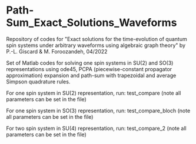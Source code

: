 # Path-Sum_Exact_Solutions_Waveforms
Repository of codes for "Exact solutions for the time-evolution of quantum spin systems under arbitrary waveforms using algebraic graph theory" by
P.-L. Giscard & M. Foroozandeh, 04/2022

Set of Matlab codes for solving one spin systems in SU(2) and SO(3) representations using ode45, PCPA (piecewise-constant propagator approximation) expansion and path-sum with trapezoidal and average Simpson quadrature rules. 

For one spin system in SU(2) representation, run: test_compare  (note all parameters can be set in the file)

For one spin system in SO(3) representation, run: test_compare_bloch  (note all parameters can be set in the file)

For two spin system in SU(4) representation, run: test_compare_2  (note all parameters can be set in the file)
